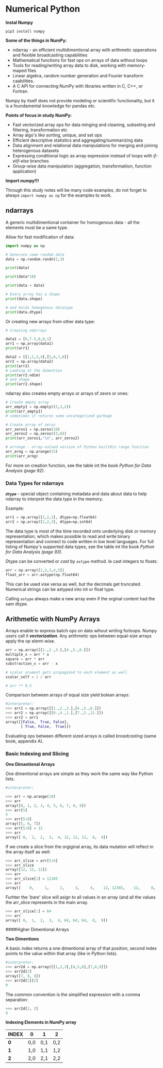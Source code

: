 # Numerical Python

**Instal Numpy**

`pip3 install numpy`

**Some of the things in NumPy:**

* ndarray - an efficient multidimentional array with arithmetic opperations and flexible broadcasting capabilities
* Mathematical functions for fast ops on arrays of data without loops
* Tools for reading/writing array data to disk, working with memory-maped files
* Linear algebra, random number generation and Fourier transform caabilities.
* A C API for connecting NumPy with libraries written in C, C++, or Fortran.

Numpy by itself does not provide modeling or scientific functionality, but it is a foundamental knowledge for pandas etc.

**Points of focus in study NumPy:**

* Fast vectorized array ops for data minging and cleaning, subseting and filtering, transformation etc
* Array algo's like sorting, unique, and set ops
* Efficient descriptive statistics and aggregating/summarizing data
* Data alignment and relational data manipulations for merging and joining heterogenous datasets
* Expressing conditional logic as array expression instead of loops with *if-elif-else* branches
* Group-wise data manipulation (aggregation, transformatiion, function application)

**Import numpy!!!**

Through this study notes will be many code examples, do not forget to always `import numpy as np` for the examples to work.

## ndarrays

A generic multidimentional container for homogenous data - all the elements must be a same type. 

Allow for fast modification of data:
```python
import numpy as np

# Generate some random data
data = np.random.randn(2,3)

print(data)

print(data*10)

print(data + data)

# Every array has a shape
print(data.shape)

# and holds homogenous datatype
print(data.dtype)
```

Or creating new arrays from other data type:

```python
# Creating ndarrays

data1 = [6,7.5,8,0,1]
arr1 = np.array(data1)
print(arr1)

data2 = [[1,2,3,4],[5,6,7,8]]
arr2 = np.array(data2)
print(arr2)
# Looking at the dimention
print(arr2.ndim)
# and shape
print(arr2.shape)
```

ndarray also creates empty arrays or arrays of zeors or ones:

```python
# Create empty array
arr_empty1 = np.empty((2,3,2))
print(arr_empty1)
# sometimes it returns some uncategorized garbage

# Create array of zeros
arr_zeros1 = np.zeros(10)
arr_zeros2 = np.zeros((3,6))
print(arr_zeros1,"\n", arr_zeros2)

# arrange - array-valued version of Python built0in range function
arr_arng = np.arange(15)
print(arr_arng)
```

For more on creation function, see the table int the book *Python for Data Analysis (page 92)*.

### Data Types for ndarrays

***`dtype`*** - special object containing metadata and data about data to help ndarray to interpret the data type in the memory.

Example:
```python
arr1 = np.array([1,2,3], dtype=np.float64)
arr2 = np.array([1,2,3], dtype=np.int64)
```
The data type is most of the time recorded onto underlying disk or memory representation, which makes possible to read and write binary representation and connect to code written in low level languages.
For full listing of Numpy's supported data types, see the table int the book *Python for Data Analysis (page 93)*.

Dtype can be converted or *cast* by `astype` method. Ie cast integers to floats:
```python
arr = np.array([1,2,3,4,5])
float_arr = arr.astype(np.float64)
```
This can be used vise versa as well, but the decimals get truncated. Numerical strings can be astyped into int or float type.

Calling `astype` always make a new array even if the orginal content had the sam dtype.

## Arithmetic with NumPy Arrays

Arrays enable to express batch ops on data wihout writing forloops. Numpy users call it ***vectorization***.
Any arithmetic ops between equal-size arrays apply the op elemt-wise.

```python
arr = np.array([[1.,2.,3.],[4.,5.,6.]])
multiple_x = arr * x
square = arr * arr
substraction_x = arr - x

# scalar arument gets propagated to each element as well
scalar_self = 1 / arr

# arr ** 0.5

```

Comparison between arrays of equal size yield bolean arrays:

```python
#interpreter:
>>> arr1 = np.array([[1.,2.,3.],[4.,5.,6.]])
>>> arr2 = np.array([[0.,4.,1.],[7.,2.,12.]])
>>> arr2 > arr1
array([[False,  True, False],
       [ True, False,  True]])
```
Evaluating ops between different sized arrays is called *broadcasting* (same book, appendix A).

### Basic Indexing and Slicing

**One Dimantional Arrays**

One dimentional arrays are simple as they work the same way like Python lists. 

```python
#interpreter:

>>> arr = np.arange(10)
>>> arr
array([0, 1, 2, 3, 4, 5, 6, 7, 8, 9])
>>> arr[5]
5
>>> arr[5:8]
array([5, 6, 7])
>>> arr[5:8] = 12
>>> arr
array([ 0,  1,  2,  3,  4, 12, 12, 12,  8,  9])
```
If we create a slice from the orgiginal array, its data mutation will reflect in the array itself as well:
```python
>>> arr_slice = arr[5:8]
>>> arr_slice
array([12, 12, 12])
>>> arr 
>>> arr_slice[1] = 12345
>>> arr
array([    0,     1,     2,     3,     4,    12, 12345,    12,     8,    9])
```
Furhter the '*bare*' slice will asign to all values in an array (and all the values the arr_slice represents in the main array.
```python
>>> arr_slice[:] = 64
>>> arr
array([ 0,  1,  2,  3,  4, 64, 64, 64,  8,  9])
```

####Higher Dimentional Arrays

**Two Dimentions**

A basic index returns a one dimentional array of that position, second index points to the value within that array (like in Python lists).
```python
#interpreter:
>>> arr2d = np.array([[1,2,3],[4,5,6],[7,8,9]])
>>> arr2d[2]
array([7, 8, 9])
>>> arr2d[2][2]
9
```
The common convention is the simplified expression with a comma separation:
```python
>>> arr2d[2, 2]
9
```

**Indexing Elements in NumPy array**

| **INDEX** | **0** | **1** | **2** |
| --- | --- | --- | --- |
| **0** | 0,0 | 0,1 | 0,2 |
| **1** | 1,0 | 1,1 | 1,2 |
| **2** | 2,0 | 2,1 | 2,2 |






